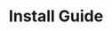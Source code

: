---
title: Install Guide
highlights: End-to-end instructions from integrating SaaSquatch into your product
slug: install-guide
sectionType: successArticle
template: pages/installGuide.html
---